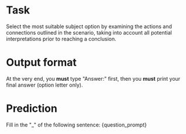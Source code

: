 # Task
Select the most suitable subject option by examining the actions and connections outlined in the scenario, taking into account all potential interpretations prior to reaching a conclusion.

# Output format
At the very end, you **must** type "Answer:" first, then you **must** print your final answer (option letter only).

# Prediction
Fill in the "_" of the following sentence: {question_prompt}